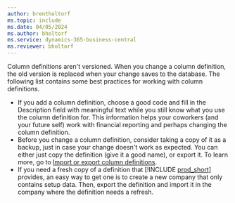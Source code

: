 ```yaml
---
author: brentholtorf
ms.topic: include
ms.date: 04/05/2024
ms.author: bholtorf
ms.service: dynamics-365-business-central
ms.reviewer: bholtorf
---
```


Column definitions aren't versioned. When you change a column definition, the old version is replaced when your change saves to the database. The following list contains some best practices for working with column definitions.

- If you add a column definition, choose a good code and fill in the Description field with meaningful text while you still know what you use the column definition for. This information helps your coworkers (and your future self) work with financial reporting and perhaps changing the column definition.
- Before you change a column definition, consider taking a copy of it as a backup, just in case your change doesn't work as expected. You can either just copy the definition (give it a good name), or export it. To learn more, go to [Import or export column definitions](#import-or-export-financial-report-column-definitions).
- If you need a fresh copy of a definition that [!INCLUDE [prod_short](prod_short.md)] provides, an easy way to get one is to create a new company that only contains setup data. Then, export the definition and import it in the company where the definition needs a refresh.